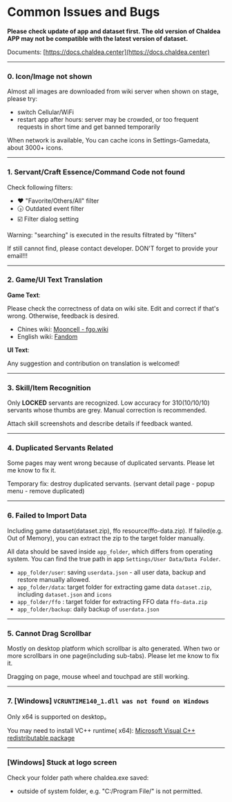 Common Issues and Bugs
================

**Please check update of app and dataset first. The old version of Chaldea APP may not be compatible
with the latest version of dataset.**

Documents: [https://docs.chaldea.center](https://docs.chaldea.center)

---------

### 0. Icon/Image not shown

Almost all images are downloaded from wiki server when shown on stage, please try:

- switch Cellular/WiFi
- restart app after hours: server may be crowded, or too frequent requests in short time and get
  banned temporarily

When network is available, You can cache icons in Settings-Gamedata, about 3000+ icons.

----------

### 1. Servant/Craft Essence/Command Code not found

Check following filters:

* ❤️ "Favorite/Others/All" filter
* 🕟 Outdated event filter
* ☑️ Filter dialog setting

Warning: "searching" is executed in the results filtrated by "filters"

If still cannot find, please contact developer. DON'T forget to provide your email!!!

----------

### 2. Game/UI Text Translation

**Game Text**:

Please check the correctness of data on wiki site. Edit and correct if that's wrong. Otherwise,
feedback is desired.

- Chines wiki: [Mooncell - fgo.wiki](https://fgo.wiki)
- English wiki: [Fandom](https://fategrandorder.fandom.com/wiki/Fate/Grand_Order_Wikia)

**UI Text**:

Any suggestion and contribution on translation is welcomed!


----------

### 3. Skill/Item Recognition

Only **LOCKED** servants are recognized. Low accuracy for 310(10/10/10) servants whose thumbs are
grey. Manual correction is recommended.

Attach skill screenshots and describe details if feedback wanted.


----------

### 4. Duplicated Servants Related

Some pages may went wrong because of duplicated servants. Please let me know to fix it.

Temporary fix: destroy duplicated servants. (servant detail page - popup menu - remove duplicated)


----------

### 6. Failed to Import Data

Including game dataset(dataset.zip), ffo resource(ffo-data.zip). If failed(e.g. Out of Memory), you
can extract the zip to the target folder manually.

All data should be saved inside `app_folder`, which differs from operating system. You can find the
true path in app `Settings/User Data/Data Folder`.

- `app_folder/user`: saving `userdata.json` - all user data, backup and restore manually allowed.
- `app_folder/data`: target folder for extracting game data `dataset.zip`, including `dataset.json`
  and `icons`
- `app_folder/ffo` : target folder for extracting FFO data `ffo-data.zip`
- `app_folder/backup`: daily backup of `userdata.json`

----------

### 5. Cannot Drag Scrollbar

Mostly on desktop platform which scrollbar is alto generated. When two or more scrollbars in one
page(including sub-tabs). Please let me know to fix it.

Dragging on page, mouse wheel and touchpad are still working.


----------

### 7. [Windows] `VCRUNTIME140_1.dll was not found on Windows`

Only x64 is supported on desktop。

You may need to install VC++ runtime(
x64): [Microsoft Visual C++ redistributable package](https://support.microsoft.com/en-us/help/2977003/the-latest-supported-visual-c-downloads)

----------

### [Windows] Stuck at logo screen

Check your folder path where chaldea.exe saved:

- outside of system folder, e.g. "C:/Program File/" is not permitted. 
